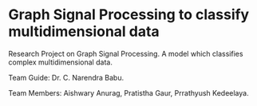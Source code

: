 # Graph Signal Processing to classify multidimensional data

Research Project on Graph Signal Processing.
A model which classifies complex multidimensional data.

Team Guide:
Dr. C. Narendra Babu.

Team Members: 
Aishwary Anurag,
Pratistha Gaur,
Prrathyush Kedeelaya.

